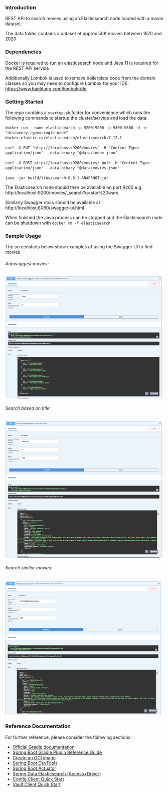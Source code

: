 ### Introduction

REST API to search movies using an Elasticsearch node loaded with a movie dataset. 

The data folder contains a dataset of approx 50K movies between 1970 and 2020

### Dependencies

Docker is required to run an elasticsearch node and Java 11 is required for the REST API service

Additionally Lombok is used to remove boilerplate code from the domain classes so you may need to configure Lombok for your IDE: https://www.baeldung.com/lombok-ide

### Getting Started

The repo contains a ``startup.sh`` folder for convenience which runs the following commands to startup the cluster/service and load the data:

```
docker run --name elasticsearch -p 9200:9200 -p 9300:9300 -d -e "discovery.type=single-node" docker.elastic.co/elasticsearch/elasticsearch:7.12.1

curl -X PUT 'http://localhost:9200/movies' -H 'Content-Type: application/json' --data-binary "@data/index.json"

curl -X POST http://localhost:9200/movies/_bulk -H 'Content-Type: application/json' --data-binary "@data/movies.json"

java -jar build/libs/search-0.0.1-SNAPSHOT.jar
```

The Elasticsearch node should then be available on port 9200 e.g. http://localhost:9200/movies/_search?q=star%20wars 

Similarly Swagger docs should be available at http://localhost:8080/swagger-ui.html

When finished the Java process can be stopped and the Elasticsearch node can be shutdown with ``docker rm -f elasticsearch``

### Sample Usage

The screenshots below show examples of using the Swagger UI to find movies

###### Autosuggest movies:
![plot](https://github.com/karrawlinson/search/raw/main/images/suggest.PNG)

###### Search based on title:
![plot](https://github.com/karrawlinson/search/raw/main/images/search.PNG)

###### Search similar movies:
![plot](https://github.com/karrawlinson/search/raw/main/images/similar.PNG)


### Reference Documentation
For further reference, please consider the following sections:

* [Official Gradle documentation](https://docs.gradle.org)
* [Spring Boot Gradle Plugin Reference Guide](https://docs.spring.io/spring-boot/docs/2.4.12/gradle-plugin/reference/html/)
* [Create an OCI image](https://docs.spring.io/spring-boot/docs/2.4.12/gradle-plugin/reference/html/#build-image)
* [Spring Boot DevTools](https://docs.spring.io/spring-boot/docs/2.5.6/reference/htmlsingle/#using-boot-devtools)
* [Spring Boot Actuator](https://docs.spring.io/spring-boot/docs/2.5.6/reference/htmlsingle/#production-ready)
* [Spring Data Elasticsearch (Access+Driver)](https://docs.spring.io/spring-boot/docs/2.5.6/reference/htmlsingle/#boot-features-elasticsearch)
* [Config Client Quick Start](https://docs.spring.io/spring-cloud-config/docs/current/reference/html/#_client_side_usage)
* [Vault Client Quick Start](https://docs.spring.io/spring-cloud-vault/docs/current/reference/html/#client-side-usage)